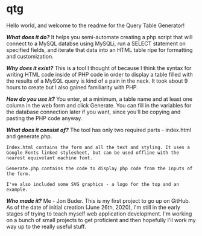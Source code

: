 # qtg

Hello world, and welcome to the readme for the Query Table Generator!


***What does it do?***
	It helps you semi-automate creating a php script that will connect to a MySQL databse using MySQLi, run a SELECT statement on specified fields, and iterate that data into an HTML table ripe for formatting and customization.

***Why does it exist?***
	This is a tool I thought of because I think the syntax for writing HTML code inside of PHP code in order to display a table filled with the results of a MySQL query is kind of a pain in the neck. 
	It took about 9 hours to create but I also gained familiarity with PHP.

***How do you use it?***
	You enter, at a minimum, a table name and at least one column in the web form and click Generate. You can fill in the variables for the database connection later if you want, since you'll be copying and pasting the PHP code anyway.

***What does it consist of?***
	The tool has only two required parts - index.html and generate.php.

	Index.html contains the form and all the text and styling. It uses a Google Fonts linked stylesheet, but can be used offline with the nearest equivelant machine font.

	Generate.php contains the code to display php code from the inputs of the form.

	I've also included some SVG graphics - a logo for the top and an example.

***Who made it?***
	Me - Jon Buder. This is my first project to go up on GitHub. As of the date of initial creation (June 26th, 2020), I'm still in the early stages of trying to teach myself web application development. I'm working on a bunch of small projects to get proficient and then hopefully I'll work my way up to the really useful stuff.
